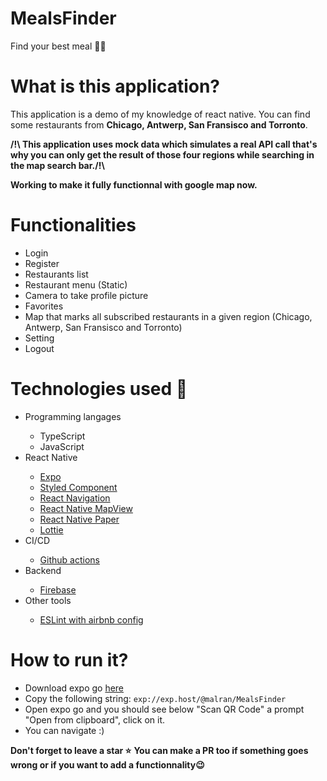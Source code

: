 # MealsFinder
Find your best meal 🍴🍕

<h1>What is this application?</h1>
<p>This application is a demo of my knowledge of react native. You can find some restaurants from <strong>Chicago, Antwerp, San Fransisco and Torronto</strong>.</p>
<p><strong>/!\ This application uses mock data which simulates a real API call that's why you can only get the result of those four regions while searching in the map search bar./!\</strong></p>
<p><strong>Working to make it fully functionnal with google map now.</strong></p>

<h1>Functionalities </h1>
<ul>
  <li>Login</li>
  <li>Register</li>
  <li>Restaurants list</li>
  <li>Restaurant menu (Static)</li>
  <li>Camera to take profile picture</li>
  <li>Favorites</li>
  <li>Map that marks all subscribed restaurants in a given region (Chicago, Antwerp, San Fransisco and Torronto)</li>
  <li>Setting</li>
  <li>Logout</li>
</ul>

<h1>Technologies used 🤖</h1>
<ul>
  <li>Programming langages</li>
  <ul>
    <li>TypeScript</li>
    <li>JavaScript</li>
  </ul>
  <li>React Native</li>
  <ul>
    <li><a href="https://docs.expo.dev/">Expo</a></li>
    <li><a href="https://styled-components.com/">Styled Component</a></li>
    <li><a href="https://reactnavigation.org/">React Navigation</a></li>
    <li><a href="https://docs.expo.dev/versions/latest/sdk/map-view/">React Native MapView</a></li>
    <li><a href="https://reactnativepaper.com/">React Native Paper</a></li>
    <li><a href="https://github.com/lottie-react-native/lottie-react-native">Lottie</a></li>
  </ul>
  <li>CI/CD</li>
  <ul>
    <li><a href="https://github.com/ma-ranaivoson/MealsFinder/actions">Github actions</a></li>
  </ul>
  <li>Backend</li>
  <ul>
    <li><a href="https://firebase.google.com/">Firebase</a></li>
  </ul>
  <li>Other tools</li>
  <ul>
    <li><a href="https://eslint.org/">ESLint with airbnb config</a></li>
  </ul>
</ul>

<h1>How to run it?</h1>
<ul>
  <li>Download expo go <a href="https://expo.dev/client">here</a></li>
  <li>Copy the following string: <code>exp://exp.host/@malran/MealsFinder</code></li>
  <li>Open expo go and you should see below "Scan QR Code"  a prompt "Open from clipboard", click on it.</li>
  <li>You can navigate :)</li>
</ul>
<strong>Don't forget to leave a star ⭐</strong>
<strong>You can make a PR too if something goes wrong or if you want to add a functionnality😉</strong>
    
